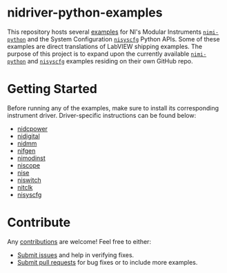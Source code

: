 # nidriver-python-examples
This repository hosts several [examples](https://github.com/Seralfesp/nidriver-python-examples/tree/main/src) for NI's Modular Instruments [`nimi-python`](https://github.com/ni/nimi-python) and the System Configuration [`nisyscfg`](https://github.com/tkrebes/nisyscfg-python) Python APIs. Some of these examples are direct translations of LabVIEW shipping examples. The purpose of this project is to expand upon the currently available [`nimi-python`](https://github.com/ni/nimi-python) and [`nisyscfg`](https://github.com/tkrebes/nisyscfg-python) examples residing on their own GitHub repo.

# Getting Started
Before running any of the examples, make sure to install its corresponding instrument driver. Driver-specific instructions can be found below:

* [nidcpower](https://nimi-python.readthedocs.io/en/master/nidcpower.html#installation)
* [nidigital](https://nimi-python.readthedocs.io/en/master/nidigital.html#installation)
* [nidmm](https://nimi-python.readthedocs.io/en/master/nidmm.html#installation)
* [nifgen](https://nimi-python.readthedocs.io/en/master/nifgen.html#installation)
* [nimodinst](https://nimi-python.readthedocs.io/en/master/nimodinst.html#installation)
* [niscope](https://nimi-python.readthedocs.io/en/master/niscope.html#installation)
* [nise](https://nimi-python.readthedocs.io/en/master/nise.html#installation)
* [niswitch](https://nimi-python.readthedocs.io/en/master/niswitch.html#installation)
* [nitclk](https://nimi-python.readthedocs.io/en/master/nitclk.html#installation)
* [nisyscfg](https://github.com/tkrebes/nisyscfg-python#installation) 

# Contribute
Any [contributions](https://github.com/Seralfes/nidriver-python-examples/blob/main/CONTRIBUTING.md) are welcome! Feel free to either:

* [Submit issues](https://github.com/Seralfes/nidriver-python-examples/issues) and help in verifying fixes.
* [Submit pull requests](https://github.com/Seralfes/nidriver-python-examples/pulls) for bug fixes or to include more examples.

